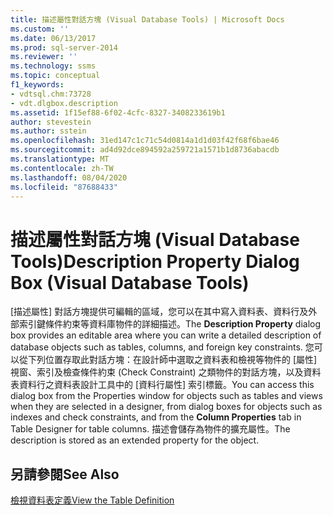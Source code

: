 ```yaml
---
title: 描述屬性對話方塊 (Visual Database Tools) | Microsoft Docs
ms.custom: ''
ms.date: 06/13/2017
ms.prod: sql-server-2014
ms.reviewer: ''
ms.technology: ssms
ms.topic: conceptual
f1_keywords:
- vdtsql.chm:73728
- vdt.dlgbox.description
ms.assetid: 1f15ef88-6f02-4cfc-8327-3408233619b1
author: stevestein
ms.author: sstein
ms.openlocfilehash: 31ed147c1c71c54d0814a1d1d03f42f68f6bae46
ms.sourcegitcommit: ad4d92dce894592a259721a1571b1d8736abacdb
ms.translationtype: MT
ms.contentlocale: zh-TW
ms.lasthandoff: 08/04/2020
ms.locfileid: "87688433"
---
```

# <a name="description-property-dialog-box-visual-database-tools"></a><span data-ttu-id="bc514-102">描述屬性對話方塊 (Visual Database Tools)</span><span class="sxs-lookup"><span data-stu-id="bc514-102">Description Property Dialog Box (Visual Database Tools)</span></span>
  <span data-ttu-id="bc514-103">[描述屬性]  對話方塊提供可編輯的區域，您可以在其中寫入資料表、資料行及外部索引鍵條件約束等資料庫物件的詳細描述。</span><span class="sxs-lookup"><span data-stu-id="bc514-103">The **Description Property** dialog box provides an editable area where you can write a detailed description of database objects such as tables, columns, and foreign key constraints.</span></span> <span data-ttu-id="bc514-104">您可以從下列位置存取此對話方塊：在設計師中選取之資料表和檢視等物件的 [屬性] 視窗、索引及檢查條件約束 (Check Constraint) 之類物件的對話方塊，以及資料表資料行之資料表設計工具中的 [資料行屬性]  索引標籤。</span><span class="sxs-lookup"><span data-stu-id="bc514-104">You can access this dialog box from the Properties window for objects such as tables and views when they are selected in a designer, from dialog boxes for objects such as indexes and check constraints, and from the **Column Properties** tab in Table Designer for table columns.</span></span> <span data-ttu-id="bc514-105">描述會儲存為物件的擴充屬性。</span><span class="sxs-lookup"><span data-stu-id="bc514-105">The description is stored as an extended property for the object.</span></span>  
  
## <a name="see-also"></a><span data-ttu-id="bc514-106">另請參閱</span><span class="sxs-lookup"><span data-stu-id="bc514-106">See Also</span></span>  
 [<span data-ttu-id="bc514-107">檢視資料表定義</span><span class="sxs-lookup"><span data-stu-id="bc514-107">View the Table Definition</span></span>](../../relational-databases/tables/view-the-table-definition.md)  
  
  
